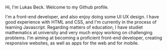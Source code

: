 Hi, I'm Lukas Beck. Welcome to my Github profile.

I'm a front-end developer, and also enjoy doing some UI UX design. I have good experience with HTML and CSS, and I'm currently
in the process of learning Javascript. Regarding matters of education, I have studiet mathematics at university and very much enjoy working
on challenging problems. I'm aiming at becoming a proficient front-end developer, creating responsive websites, as well as apps for the web and for mobile.

<!---
Lbeckdev/Lbeckdev is a ✨ special ✨ repository because its `README.md` (this file) appears on your GitHub profile.
You can click the Preview link to take a look at your changes.
--->
